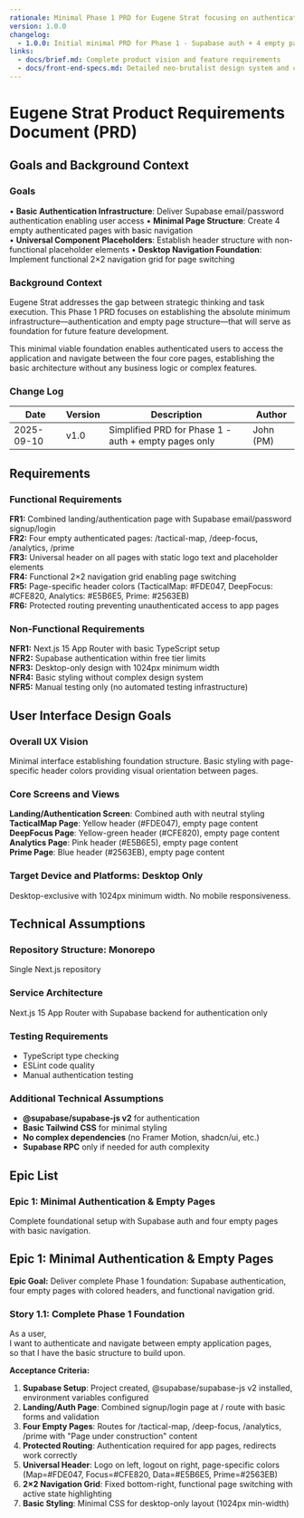 ```yaml
---
rationale: Minimal Phase 1 PRD for Eugene Strat focusing on authentication and empty page structure foundation
version: 1.0.0
changelog:
  - 1.0.0: Initial minimal PRD for Phase 1 - Supabase auth + 4 empty pages with basic navigation
links:
  - docs/brief.md: Complete product vision and feature requirements
  - docs/front-end-specs.md: Detailed neo-brutalist design system and component specifications
---
```


# Eugene Strat Product Requirements Document (PRD)

## Goals and Background Context

### Goals

• **Basic Authentication Infrastructure**: Deliver Supabase email/password authentication enabling user access
• **Minimal Page Structure**: Create 4 empty authenticated pages with basic navigation  
• **Universal Component Placeholders**: Establish header structure with non-functional placeholder elements
• **Desktop Navigation Foundation**: Implement functional 2×2 navigation grid for page switching

### Background Context

Eugene Strat addresses the gap between strategic thinking and task execution. This Phase 1 PRD focuses on establishing the absolute minimum infrastructure—authentication and empty page structure—that will serve as foundation for future feature development.

This minimal viable foundation enables authenticated users to access the application and navigate between the four core pages, establishing the basic architecture without any business logic or complex features.

### Change Log

| Date | Version | Description | Author |
|------|---------|-------------|--------|
| 2025-09-10 | v1.0 | Simplified PRD for Phase 1 - auth + empty pages only | John (PM) |

## Requirements

### Functional Requirements

**FR1:** Combined landing/authentication page with Supabase email/password signup/login  
**FR2:** Four empty authenticated pages: /tactical-map, /deep-focus, /analytics, /prime  
**FR3:** Universal header on all pages with static logo text and placeholder elements  
**FR4:** Functional 2×2 navigation grid enabling page switching  
**FR5:** Page-specific header colors (TacticalMap: #FDE047, DeepFocus: #CFE820, Analytics: #E5B6E5, Prime: #2563EB)  
**FR6:** Protected routing preventing unauthenticated access to app pages  

### Non-Functional Requirements  

**NFR1:** Next.js 15 App Router with basic TypeScript setup  
**NFR2:** Supabase authentication within free tier limits  
**NFR3:** Desktop-only design with 1024px minimum width  
**NFR4:** Basic styling without complex design system  
**NFR5:** Manual testing only (no automated testing infrastructure)  

## User Interface Design Goals

### Overall UX Vision
Minimal interface establishing foundation structure. Basic styling with page-specific header colors providing visual orientation between pages.

### Core Screens and Views
**Landing/Authentication Screen**: Combined auth with neutral styling  
**TacticalMap Page**: Yellow header (#FDE047), empty page content  
**DeepFocus Page**: Yellow-green header (#CFE820), empty page content  
**Analytics Page**: Pink header (#E5B6E5), empty page content  
**Prime Page**: Blue header (#2563EB), empty page content  

### Target Device and Platforms: Desktop Only  
Desktop-exclusive with 1024px minimum width. No mobile responsiveness.

## Technical Assumptions

### Repository Structure: Monorepo
Single Next.js repository

### Service Architecture
Next.js 15 App Router with Supabase backend for authentication only

### Testing Requirements
- TypeScript type checking
- ESLint code quality  
- Manual authentication testing

### Additional Technical Assumptions
- **@supabase/supabase-js v2** for authentication
- **Basic Tailwind CSS** for minimal styling
- **No complex dependencies** (no Framer Motion, shadcn/ui, etc.)
- **Supabase RPC** only if needed for auth complexity

## Epic List

### Epic 1: Minimal Authentication & Empty Pages
Complete foundational setup with Supabase auth and four empty pages with basic navigation.

## Epic 1: Minimal Authentication & Empty Pages

**Epic Goal:** Deliver complete Phase 1 foundation: Supabase authentication, four empty pages with colored headers, and functional navigation grid.

### Story 1.1: Complete Phase 1 Foundation
As a user,  
I want to authenticate and navigate between empty application pages,  
so that I have the basic structure to build upon.

**Acceptance Criteria:**
1. **Supabase Setup**: Project created, @supabase/supabase-js v2 installed, environment variables configured
2. **Landing/Auth Page**: Combined signup/login page at / route with basic forms and validation
3. **Four Empty Pages**: Routes for /tactical-map, /deep-focus, /analytics, /prime with "Page under construction" content
4. **Protected Routing**: Authentication required for app pages, redirects work correctly
5. **Universal Header**: Logo on left, logout on right, page-specific colors (Map=#FDE047, Focus=#CFE820, Data=#E5B6E5, Prime=#2563EB)
6. **2×2 Navigation Grid**: Fixed bottom-right, functional page switching with active state highlighting
7. **Basic Styling**: Minimal CSS for desktop-only layout (1024px min-width)
